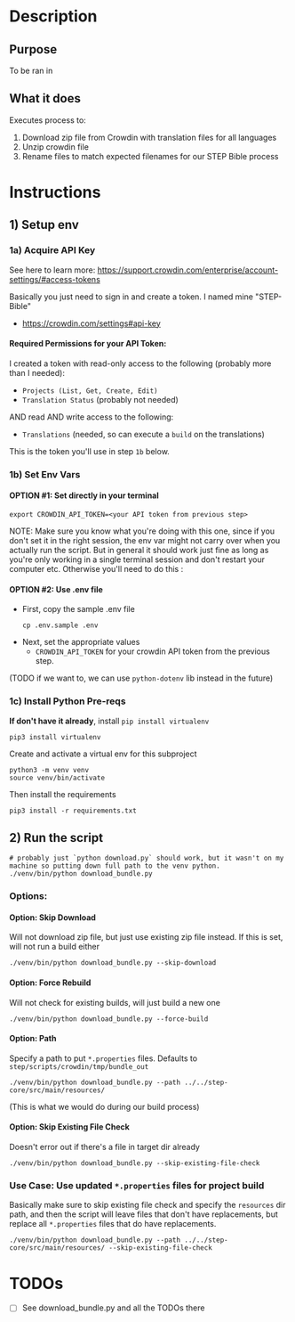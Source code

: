 # Description
## Purpose
To be ran in 

## What it does
Executes process to:
1) Download zip file from Crowdin with translation files for all languages
2) Unzip crowdin file 
3) Rename files to match expected filenames for our STEP Bible process


# Instructions
## 1) Setup env
### 1a) Acquire API Key
See here to learn more: https://support.crowdin.com/enterprise/account-settings/#access-tokens

Basically you just need to sign in and create a token. I named mine "STEP-Bible"
- https://crowdin.com/settings#api-key
    
#### Required Permissions for your API Token: 
I created a token with read-only access to the following (probably more than I needed):
- `Projects (List, Get, Create, Edit)`
- `Translation Status` (probably not needed)

AND read AND write access to the following: 
- `Translations` (needed, so can execute a `build` on the translations)

This is the token you'll use in step `1b` below. 

### 1b) Set Env Vars


#### OPTION #1: Set directly in your terminal

```
export CROWDIN_API_TOKEN=<your API token from previous step>
```

NOTE: Make sure you know what you're doing with this one, since if you don't set it in the right session, the env var might not carry over when you actually run the script. But in general it should work just fine as long as you're only working in a single terminal session and don't restart your computer etc. Otherwise you'll need to do this : 

#### OPTION #2: Use .env file
- First, copy the sample .env file
    ```
    cp .env.sample .env 
    ```
- Next, set the appropriate values
    - `CROWDIN_API_TOKEN` for your crowdin API token from the previous step. 

(TODO if we want to, we can use `python-dotenv` lib instead in the future)

### 1c) Install Python Pre-reqs
**If don't have it already**, install `pip install virtualenv`
```
pip3 install virtualenv
```

Create and activate a virtual env for this subproject
```
python3 -m venv venv
source venv/bin/activate
```

Then install the requirements
```
pip3 install -r requirements.txt
```

## 2) Run the script
```
# probably just `python download.py` should work, but it wasn't on my machine so putting down full path to the venv python. 
./venv/bin/python download_bundle.py
```

### Options:
#### Option: Skip Download
Will not download zip file, but just use existing zip file instead. If this is set, will not run a build either
```
./venv/bin/python download_bundle.py --skip-download
```

#### Option: Force Rebuild
Will not check for existing builds, will just build a new one
```
./venv/bin/python download_bundle.py --force-build
```

#### Option: Path
Specify a path to put `*.properties` files. Defaults to `step/scripts/crowdin/tmp/bundle_out` 

```
./venv/bin/python download_bundle.py --path ../../step-core/src/main/resources/
```

(This is what we would do during our build process)

#### Option: Skip Existing File Check
Doesn't error out if there's a file in target dir already
```
./venv/bin/python download_bundle.py --skip-existing-file-check
```


### Use Case: Use updated `*.properties` files for project build
Basically make sure to skip existing file check and specify the `resources` dir path, and then the script will leave files that don't have replacements, but replace all `*.properties` files that do have replacements. 
```
./venv/bin/python download_bundle.py --path ../../step-core/src/main/resources/ --skip-existing-file-check
```

# TODOs
- [ ] See download_bundle.py and all the TODOs there
